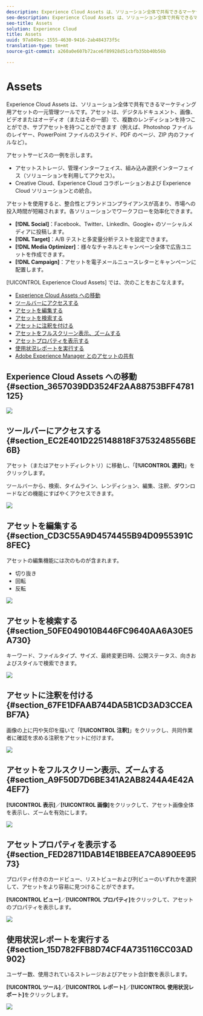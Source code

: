 ```yaml
---
description: Experience Cloud Assets は、ソリューション全体で共有できるマーケティング用アセットの一元管理ツールです。アセットは、デジタルドキュメント、画像、ビデオまたはオーディオ（またはその一部）で、複数のレンディションを持つことができ、サブアセットを持つことができます（例えば、Photoshop ファイルのレイヤー、PowerPoint ファイルのスライド、PDF のページ、ZIP 内のファイルなど）。
seo-description: Experience Cloud Assets は、ソリューション全体で共有できるマーケティング用アセットの一元管理ツールです。アセットは、デジタルドキュメント、画像、ビデオまたはオーディオ（またはその一部）で、複数のレンディションを持つことができ、サブアセットを持つことができます（例えば、Photoshop ファイルのレイヤー、PowerPoint ファイルのスライド、PDF のページ、ZIP 内のファイルなど）。
seo-title: Assets
solution: Experience Cloud
title: Assets
uuid: 97a849ec-1555-4630-9416-2ab484373f5c
translation-type: tm+mt
source-git-commit: a260a0e607b72ace6f89928d51cbfb35bb40b56b

---
```



# Assets

Experience Cloud Assets は、ソリューション全体で共有できるマーケティング用アセットの一元管理ツールです。アセットは、デジタルドキュメント、画像、ビデオまたはオーディオ（またはその一部）で、複数のレンディションを持つことができ、サブアセットを持つことができます（例えば、Photoshop ファイルのレイヤー、PowerPoint ファイルのスライド、PDF のページ、ZIP 内のファイルなど）。

<!-- asset.xml -->
アセットサービスの一例を示します。

* アセットストレージ、管理インターフェイス、組み込み選択インターフェイス（ソリューションを利用してアクセス）。
* Creative Cloud、Experience Cloud コラボレーションおよび Experience Cloud ソリューションとの統合。

アセットを使用すると、整合性とブランドコンプライアンスが高まり、市場への投入時間が短縮されます。各ソリューションでワークフローを効率化できます。

* **[!DNL Social]**：Facebook、Twitter、LinkedIn、Google+ のソーシャルメディアに投稿します。
* **[!DNL Target]**：A/B テストと多変量分析テストを設定できます。
* **[!DNL Media Optimizer]**：様々なチャネルとキャンペーン全体で広告ユニットを作成できます。
* **[!DNL Campaign]**：アセットを電子メールニュースレターとキャンペーンに配置します。

[!UICONTROL Experience Cloud Assets] では、次のことをおこなえます。

* [Experience Cloud Assets への移動](../experience-cloud-assets/experience-cloud-assets.md#section_3657039DD3524F2AA88753BFF4781125)
* [ツールバーにアクセスする](../experience-cloud-assets/experience-cloud-assets.md#section_EC2E401D225148818F3753248556BE6B)
* [アセットを編集する](../experience-cloud-assets/experience-cloud-assets.md#section_CD3C55A9D4574455B94D0955391C8FEC)
* [アセットを検索する](../experience-cloud-assets/experience-cloud-assets.md#section_50FE049010B446FC9640AA6A30E5A730)
* [アセットに注釈を付ける](../experience-cloud-assets/experience-cloud-assets.md#section_67FE1DFAAB744DA5B1CD3AD3CCEABF7A)
* [アセットをフルスクリーン表示、ズームする](../experience-cloud-assets/experience-cloud-assets.md#section_A9F50D7D6BE341A2AB8244A4E42A4EF7)
* [アセットプロパティを表示する](../experience-cloud-assets/experience-cloud-assets.md#section_FED28711DAB14E1BBEEA7CA890EE9573)
* [使用状況レポートを実行する](../experience-cloud-assets/experience-cloud-assets.md#section_15D782FFB8D74CF4A735116CC03AD902)
* [Adobe Experience Manager とのアセットの共有](../experience-cloud-assets/experience-cloud-assets.md#section_45C1B72F4D274F54BC6CCB64D2580AC5)

## Experience Cloud Assets への移動 {#section_3657039DD3524F2AA88753BFF4781125}

![](assets/asset-nav.png)

## ツールバーにアクセスする {#section_EC2E401D225148818F3753248556BE6B}

アセット（またはアセットディレクトリ）に移動し、「**[!UICONTROL 選択]**」をクリックします。

ツールバーから、検索、タイムライン、レンディション、編集、注釈、ダウンロードなどの機能にすばやくアクセスできます。

![](assets/asset-tools.png)

## アセットを編集する {#section_CD3C55A9D4574455B94D0955391C8FEC}

アセットの編集機能には次のものが含まれます。

* 切り抜き
* 回転
* 反転

![](assets/asset-edit.png)

## アセットを検索する {#section_50FE049010B446FC9640AA6A30E5A730}

キーワード、ファイルタイプ、サイズ、最終変更日時、公開ステータス、向きおよびスタイルで検索できます。

![](assets/asset-search.png)

## アセットに注釈を付ける {#section_67FE1DFAAB744DA5B1CD3AD3CCEABF7A}

画像の上に円や矢印を描いて「**[!UICONTROL 注釈]**」をクリックし、共同作業者に確認を求める注釈をアセットに付けます。

![](assets/assets-annotate.png)

## アセットをフルスクリーン表示、ズームする {#section_A9F50D7D6BE341A2AB8244A4E42A4EF7}

**[!UICONTROL 表示]**／**[!UICONTROL 画像]**&#x200B;をクリックして、アセット画像全体を表示し、ズームを有効にします。

![](assets/asset-zoom.png)

## アセットプロパティを表示する {#section_FED28711DAB14E1BBEEA7CA890EE9573}

プロパティ付きのカードビュー、リストビューおよび列ビューのいずれかを選択して、アセットをより容易に見つけることができます。

**[!UICONTROL ビュー]**／**[!UICONTROL プロパティ]**&#x200B;をクリックして、アセットのプロパティを表示します。

![](assets/asset-properties.png)

## 使用状況レポートを実行する {#section_15D782FFB8D74CF4A735116CC03AD902}

ユーザー数、使用されているストレージおよびアセット合計数を表示します。

**[!UICONTROL ツール]**／**[!UICONTROL レポート]**／**[!UICONTROL 使用状況レポート]**&#x200B;をクリックします。

![](assets/assets-usage-report.png)
